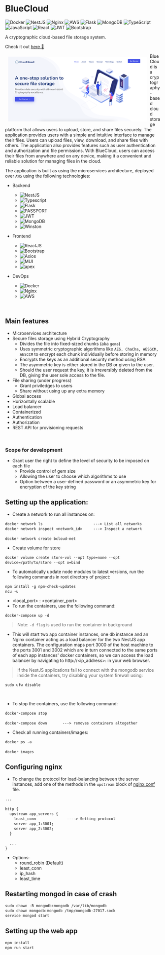 # BlueCloud 

![Docker](https://img.shields.io/badge/docker-%230db7ed.svg?style=for-the-badge&logo=docker&logoColor=white)
![NestJS](https://img.shields.io/badge/nestjs-%23E0234E.svg?style=for-the-badge&logo=nestjs&logoColor=white)
![Nginx](https://img.shields.io/badge/nginx-%23009639.svg?style=for-the-badge&logo=nginx&logoColor=white)
![AWS](https://img.shields.io/badge/AWS-%23FF9900.svg?style=for-the-badge&logo=amazon-aws&logoColor=white)
![Flask](https://img.shields.io/badge/flask-%23000.svg?style=for-the-badge&logo=flask&logoColor=white)
![MongoDB](https://img.shields.io/badge/MongoDB-%234ea94b.svg?style=for-the-badge&logo=mongodb&logoColor=white)
![TypeScript](https://img.shields.io/badge/typescript-%23007ACC.svg?style=for-the-badge&logo=typescript&logoColor=white)
![JavaScript](https://img.shields.io/badge/javascript-%23323330.svg?style=for-the-badge&logo=javascript&logoColor=%23F7DF1E)
![React](https://img.shields.io/badge/react-%2320232a.svg?style=for-the-badge&logo=react&logoColor=%2361DAFB)
![JWT](https://img.shields.io/badge/JWT-black?style=for-the-badge&logo=JSON%20web%20tokens)
![Bootstrap](https://img.shields.io/badge/bootstrap-%23563D7C.svg?style=for-the-badge&logo=bootstrap&logoColor=white)

A cryptographic cloud-based file storage system.

Check it out [here 🔗](http://3.26.196.196/)

<img src="webv2\public\landing-page.png" align="left" width="450" hspace="10" vspace="10">

BlueCloud is a cryptography-based cloud storage platform that allows users to upload, store, and share files securely. The application provides users with a simple and intuitive interface to manage their files. Users can upload files, view, download, and share files with others. The application also provides features such as user authentication and authorization and file permissions. With BlueCloud, users can access their files from anywhere and on any device, making it a convenient and reliable solution for managing files in the cloud. 

The application is built as using the microservices architecture, deployed over `AWS` using the following technologies:
- Backend
  - <img alt="NestJS" src="https://img.shields.io/badge/NestJS-•-orange" />
  - <img alt="Typescript" src="https://img.shields.io/badge/TS/JS-•-pink" />
  - <img alt="Flask" src="https://img.shields.io/badge/Flask-•-brown" />
  - <img alt="PASSPORT" src="https://img.shields.io/badge/Passport-•-yellow" />
  - <img alt="JWT" src="https://img.shields.io/badge/JWT-•-peach" /> 
  - <img alt="MongoDB" src="https://img.shields.io/badge/MongoDB-•-green" /> 
  - <img alt="Winston" src="https://img.shields.io/badge/Winston-•-yellow" />

- Frontend
  - <img alt="ReactJS" src="https://img.shields.io/badge/ReactJS-•-red" />
  - <img alt="Bootstrap" src="https://img.shields.io/badge/Bootstrap-•-black" /> 
  - <img alt="Axios" src="https://img.shields.io/badge/Axios-•-orange" />
  - <img alt="MUI" src="https://img.shields.io/badge/MUI-•-brown" />
  - <img alt="apex" src="https://img.shields.io/badge/ApexCharts-•-violet" />

- DevOps
  - <img alt="Docker" src="https://img.shields.io/badge/Docker-•-blue" />
  - <img alt="Nginx" src="https://img.shields.io/badge/Nginx-•-violet" />
  - <img alt="AWS" src="https://img.shields.io/badge/AWS-•-brown" />

<br>

## Main features
- Microservices architecture
- Secure files storage using Hybrid Cryptography
  - Divides the file into fixed-sized chunks (aka `gems`)
  - Uses symmetric cryptographic algorithms like `AES, ChaCha, AESGCM, AESCCM` to encrypt each chunk individually before storing in memory
  - Encrypts the keys as an additional security method using RSA
  - The asymmetric key is either stored in the DB or given to the user.
  - Should the user request the key, it is irreversibly deleted from the DB, giving the user sole access to the file.
- File sharing (under progress)
  - Grant priviledges to users
  - Share without using up any extra memory
- Global access
- Horizontally scalable
- Load balancer
- Containerized
- Authentication
- Authorization
- REST API for provisioning requests

<br>

### Scope for development
- Grant user the right to define the level of security to be imposed on each file
  - Provide control of gem size
  - Allowing the user to choose which algorithms to use
  - Option between a user-defined password or an asymmetric key for encryption of the key string


## Setting up the application:

- Create a network to run all instances on: 
```
docker network ls                       ---> List all networks
docker network inspect <network_id>     ---> Inspect a network

docker network create bcloud-net
```
- Create volume for store
```
docker volume create store-vol --opt type=none --opt device=/path/to/store --opt o=bind
```

- To automatically update node modules to latest versions, run the following commands in root directory of project: 
```
npm install -g npm-check-updates
ncu -u
```
- <local_port> : <container_port>
- To run the containers, use the following command: 

```
docker-compose up -d
```
> Note: `-d flag` is used to run the container in background

- This will start two app container instances, one db instance and an Nginx container acting as a load balancer for the two NestJS app containers. The configuration maps port 3000 of the host machine to the ports 3001 and 3002 which are in turn connected to the same ports of each app instances' docker containers, so we can access the load balancer by navigating to http://<ip_address>:<port> in your web browser.

> If the NestJS applications fail to connect with the mongodb service inside the containers, try disabling your system firewall using:
```
sudo ufw disable
```

<br>

- To stop the containers, use the following command: 

```
docker-compose stop

docker-compose down       ---> removes containers altogether
```

- Check all running containers/images:
```
docker ps -a

docker images
```

## Configuring nginx 

- To change the protocol for load-balancing between the server instances, add one of the methods in the `upstream` block of [nginx.conf](load-balancer/nginx.conf) file.

```
...

http {
  upstream app_servers {
    least_conn              ----> Setting protocol
    server app_1:3001;
    server app_2:3002;
  }

  ...
}

```

- Options:
    - round_robin (Default)
    - least_conn
    - ip_hash
    - least_time

## Restarting mongod in case of crash

```
sudo chown -R mongodb:mongodb /var/lib/mongodb 
sudo chown mongodb:mongodb /tmp/mongodb-27017.sock
service mongod start
```

## Setting up the web app

```
npm install
npm run start
```
